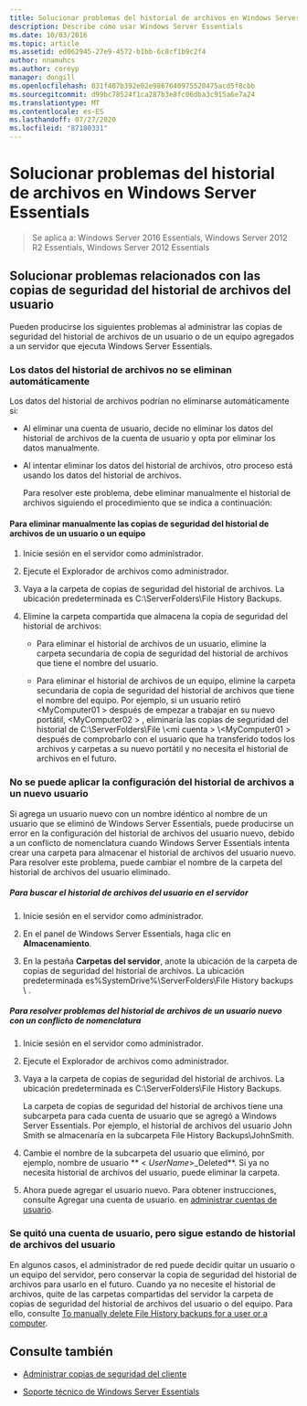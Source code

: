 ```yaml
---
title: Solucionar problemas del historial de archivos en Windows Server Essentials
description: Describe cómo usar Windows Server Essentials
ms.date: 10/03/2016
ms.topic: article
ms.assetid: ed062945-27e9-4572-b1bb-6c8cf1b9c2f4
author: nnamuhcs
ms.author: coreyp
manager: dongill
ms.openlocfilehash: 031f407b392e02e9867640975520475acd5f8cbb
ms.sourcegitcommit: d99bc78524f1ca287b3e8fc06dba3c915a6e7a24
ms.translationtype: MT
ms.contentlocale: es-ES
ms.lasthandoff: 07/27/2020
ms.locfileid: "87180331"
---
```

# <a name="troubleshoot-file-history-in-windows-server-essentials"></a>Solucionar problemas del historial de archivos en Windows Server Essentials

>Se aplica a: Windows Server 2016 Essentials, Windows Server 2012 R2 Essentials, Windows Server 2012 Essentials

## <a name="troubleshoot-issues-with-user-file-history-backups"></a>Solucionar problemas relacionados con las copias de seguridad del historial de archivos del usuario
 Pueden producirse los siguientes problemas al administrar las copias de seguridad del historial de archivos de un usuario o de un equipo agregados a un servidor que ejecuta Windows Server Essentials.

### <a name="file-history-data-is-not-automatically-deleted"></a>Los datos del historial de archivos no se eliminan automáticamente
 Los datos del historial de archivos podrían no eliminarse automáticamente si:

- Al eliminar una cuenta de usuario, decide no eliminar los datos del historial de archivos de la cuenta de usuario y opta por eliminar los datos manualmente.

- Al intentar eliminar los datos del historial de archivos, otro proceso está usando los datos del historial de archivos.

  Para resolver este problema, debe eliminar manualmente el historial de archivos siguiendo el procedimiento que se indica a continuación:

####  <a name="to-manually-delete-file-history-backups-for-a-user-or-a-computer"></a><a name="BKMK_manuallyDelete"></a>Para eliminar manualmente las copias de seguridad del historial de archivos de un usuario o un equipo

1.  Inicie sesión en el servidor como administrador.

2.  Ejecute el Explorador de archivos como administrador.

3.  Vaya a la carpeta de copias de seguridad del historial de archivos. La ubicación predeterminada es C:\ServerFolders\File History Backups.

4.  Elimine la carpeta compartida que almacena la copia de seguridad del historial de archivos:

    -   Para eliminar el historial de archivos de un usuario, elimine la carpeta secundaria de copia de seguridad del historial de archivos que tiene el nombre del usuario.

    -   Para eliminar el historial de archivos de un equipo, elimine la carpeta secundaria de copia de seguridad del historial de archivos que tiene el nombre del equipo. Por ejemplo, si un usuario retiró <MyComputer01 \> después de empezar a trabajar en su nuevo portátil, <MyComputer02 \> , eliminaría las copias de seguridad del historial de C:\ServerFolders\File \\<mi cuenta \> \\<MyComputer01 \> después de comprobarlo con el usuario que ha transferido todos los archivos y carpetas a su nuevo portátil y no necesita el historial de archivos en el futuro.

### <a name="cannot-apply-file-history-setting-to-a-new-user"></a>No se puede aplicar la configuración del historial de archivos a un nuevo usuario
 Si agrega un usuario nuevo con un nombre idéntico al nombre de un usuario que se eliminó de Windows Server Essentials, puede producirse un error en la configuración del historial de archivos del usuario nuevo, debido a un conflicto de nomenclatura cuando Windows Server Essentials intenta crear una carpeta para almacenar el historial de archivos del usuario nuevo. Para resolver este problema, puede cambiar el nombre de la carpeta del historial de archivos del usuario eliminado.

##### <a name="to-locate-user-file-history-on-the-server"></a>Para buscar el historial de archivos del usuario en el servidor

1.  Inicie sesión en el servidor como administrador.

2.  En el panel de Windows Server Essentials, haga clic en **Almacenamiento**.

3.  En la pestaña **Carpetas del servidor**, anote la ubicación de la carpeta de copias de seguridad del historial de archivos. La ubicación predeterminada es%SystemDrive%\ServerFolders\File History backups \\ .

##### <a name="to-resolve-file-history-issues-for-a-new-user-with-a-name-conflict"></a>Para resolver problemas del historial de archivos de un usuario nuevo con un conflicto de nomenclatura

1.  Inicie sesión en el servidor como administrador.

2.  Ejecute el Explorador de archivos como administrador.

3.  Vaya a la carpeta de copias de seguridad del historial de archivos. La ubicación predeterminada es C:\ServerFolders\File History Backups.

     La carpeta de copias de seguridad del historial de archivos tiene una subcarpeta para cada cuenta de usuario que se agregó a Windows Server Essentials. Por ejemplo, el historial de archivos del usuario John Smith se almacenaría en la subcarpeta File History Backups\JohnSmith.

4.  Cambie el nombre de la subcarpeta del usuario que eliminó, por ejemplo, nombre de usuario ** < *UserName*>_Deleted**. Si ya no necesita historial de archivos del usuario, puede eliminar la carpeta.

5. Ahora puede agregar el usuario nuevo. Para obtener instrucciones, consulte Agregar una cuenta de usuario. en [administrar cuentas de usuario](../manage/Manage-User-Accounts-in-Windows-Server-Essentials.md).

### <a name="a-user-account-was-removed-but-the-users-file-history-remains"></a>Se quitó una cuenta de usuario, pero sigue estando de historial de archivos del usuario
 En algunos casos, el administrador de red puede decidir quitar un usuario o un equipo del servidor, pero conservar la copia de seguridad del historial de archivos para usarlo en el futuro. Cuando ya no necesite el historial de archivos, quite de las carpetas compartidas del servidor la carpeta de copias de seguridad del historial de archivos del usuario o del equipo. Para ello, consulte [To manually delete File History backups for a user or a computer](../support/Troubleshoot-File-History-in-Windows-Server-Essentials.md#BKMK_manuallyDelete).


## <a name="see-also"></a>Consulte también

-   [Administrar copias de seguridad del cliente](../manage/Manage-Client-Computer-Backup-in-Windows-Server-Essentials.md)

-   [Soporte técnico de Windows Server Essentials](../support/Support-Windows-Server-Essentials.md)

